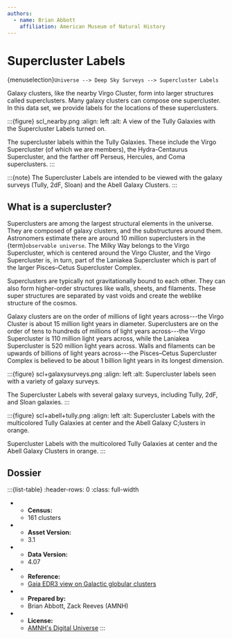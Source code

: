 ```yaml
---
authors:
  - name: Brian Abbott
    affiliation: American Museum of Natural History
---
```



# Supercluster Labels

{menuselection}`Universe --> Deep Sky Surveys --> Supercluster Labels`


Galaxy clusters, like the nearby Virgo Cluster, form into larger structures called superclusters. Many galaxy clusters can compose one supercluster. In this data set, we provide labels for the locations of these superclusters.


:::{figure} scl_nearby.png
:align: left
:alt: A view of the Tully Galaxies with the Supercluster Labels turned on.

The supercluster labels within the Tully Galaxies. These include the Virgo Supercluster (of which we are members), the Hydra-Centaurus Supercluster, and the farther off Perseus, Hercules, and Coma superclusters.
:::


:::{note}
The Supercluster Labels are intended to be viewed with the galaxy surveys (Tully, 2dF, Sloan) and the Abell Galaxy Clusters.
:::


## What is a supercluster?

Superclusters are among the largest structural elements in the universe. They are composed of galaxy clusters, and the substructures around them. Astronomers estimate there are around 10 million superclusters in the {term}`observable universe`. The Milky Way belongs to the Virgo Supercluster, which is centered around the Virgo Cluster, and the Virgo Supercluster is, in turn, part of the Laniakea Supercluster which is part of the larger Pisces–Cetus Supercluster Complex.

Superclusters are typically not gravitationally bound to each other. They can also form higher-order structures like walls, sheets, and filaments. These super structures are separated by vast voids and create the weblike structure of the cosmos.

Galaxy clusters are on the order of millions of light years across---the Virgo Cluster is about 15 million light years in diameter. Superclusters are on the order of tens to hundreds of millions of light years across---the Virgo Supercluster is 110 million light years across, while the Laniakea Supercluster is 520 million light years across. Walls and filaments can be upwards of billions of light years across---the Pisces–Cetus Supercluster Complex is believed to be about 1 billion light years in its longest dimension. 


:::{figure} scl+galaxysurveys.png
:align: left
:alt: Supercluster labels seen with a variety of galaxy surveys.

The Supercluster Labels with several galaxy surveys, including Tully, 2dF, and Sloan galaxies.
:::


:::{figure} scl+abell+tully.png
:align: left
:alt: Supercluster Labels with the multicolored Tully Galaxies at center and the Abell Galaxy C;lusters in orange.

Supercluster Labels with the multicolored Tully Galaxies at center and the Abell Galaxy Clusters in orange.
:::





## Dossier
:::{list-table}
:header-rows: 0
:class: full-width

* - **Census:**
  - 161 clusters
* - **Asset Version:**
  - 3.1
* - **Data Version:**
  - 4.07
* - **Reference:**
  - [Gaia EDR3 view on Galactic globular clusters](https://doi.org/10.1093/mnras/stab1475)
* - **Prepared by:**
  - Brian Abbott, Zack Reeves (AMNH)
* - **License:**
  - [AMNH's Digital Universe](https://www.amnh.org/research/hayden-planetarium/digital-universe/download/digital-universe-license)
:::